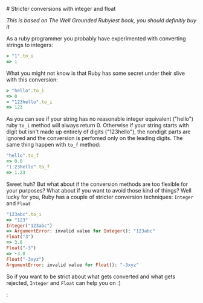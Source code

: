 # Stricter conversions with integer and float

*This is based on The Well Grounded Rubyiest book, you should definitly buy it*

As a ruby programmer you probably have experimented with converting strings to integers: 

```ruby
> "1".to_i
=> 1
```

What you might not know is that Ruby has some secret under their slive with this conversion:

```ruby
> "hello".to_i
=> 0
> "123hello".to_i
=> 123
```

As you can see if your string has no reasonable integer equivalent ("hello") ruby `to_i` method will always return 0. Otherwise if your string starts with digit but isn't made up entirely of digits ("123hello"), the nondigit parts are ignored and the conversion is perfomed only on the leading digits. The same thing happen with `to_f` method:

```ruby
"hello".to_f
=> 0.0
"1.23hello".to_f
=> 1.23
```

Sweet huh? But what about if the conversion methods are too flexible for your purposes? What about if you want to avoid those kind of things? Well lucky for you, Ruby has a couple of stricter conversion techniques: `Integer` and `Float`

```ruby
"123abc".to_i
=> "123"
Integer("123abc")
=> ArgumentError: invalid value for Integer(): "123abc"
Float("3")
=> 3.0
Float("-3")
=> -3.0
Float("-3xyz")
ArgumentError: invalid value for Float(): "-3xyz"
```

So if you want to be strict about what gets converted and what gets rejected, `Integer` and `Float` can help you on :)

:
